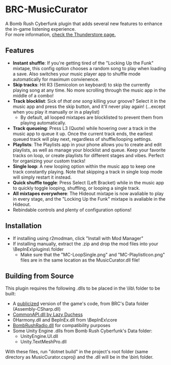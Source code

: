 # BRC-MusicCurator
 A Bomb Rush Cyberfunk plugin that adds several new features to enhance the in-game listening experience.\
 For more information, [check the Thunderstore page.](https://thunderstore.io/c/bomb-rush-cyberfunk/p/goatgirl/MusicCurator)
## Features
- **Instant shuffle**: If you're getting tired of the "Locking Up the Funk" mixtape, this config option chooses a random song to play when loading a save. Also switches your music player app to shuffle mode automatically for maximum convienence. 
- **Skip tracks**: Hit R3 (Semicolon on keyboard) to skip the currently playing song at any time. No more scrolling through the music app in the middle of a combo!
- **Track blocklist**: Sick of *that one song* killing your groove? Select it in the music app and press the skip button, and it'll never play again! (...except when you play it manually or in a playlist)
    - By default, all looped mixtapes are blocklisted to prevent them from playing automatically.
- **Track queueing**: Press L3 (Quote) while hovering over a track in the music app to queue it up. Once the current track ends, the earliest queued track will play next, regardless of shuffle/looping settings.
- **Playlists**: The Playlists app in your phone allows you to create and edit playlists, as well as manage your blocklist and queue. Keep your favorite tracks on loop, or create playlists for different stages and vibes. Perfect for organizing your custom tracks!
- **Single loop**: A new looping option within the music app to keep one track constantly playing. Note that skipping a track in single loop mode will simply restart it instead. 
- **Quick shuffle toggle**: Press Select (Left Bracket) while in the music app to quickly toggle looping, shuffling, or looping a single track.
- **All mixtapes everywhere**: The Hideout mixtape is now avaliable to play in every stage, and the "Locking Up the Funk" mixtape is avaliable in the Hideout. 
- Rebindable controls and plenty of configuration options!
## Installation
- If installing using r2modman, click "Install with Mod Manager"
- If installing manually, extract the .zip and drop the mod files into your \BepInEx\plugins\ folder
	- Make sure that the "MC-LoopSingle.png" and "MC-PlaylistIcon.png" files are in the same location as the MusicCurator.dll file!
## Building from Source
This plugin requires the following .dlls to be placed in the \lib\ folder to be built:
- A [publicized](https://github.com/BepInEx/BepInEx.AssemblyPublicizer) version of the game's code, from BRC's Data folder (Assembly-CSharp.dll)
- [CommonAPI.dll by Lazy Duchess](https://github.com/LazyDuchess/BRC-CommonAPI/releases)
- 0Harmony.dll and BepInEx.dll from \BepInEx\core
- [BombRushRadio.dll](https://github.com/Kade-github/BombRushRadio/releases) for compatibility purposes
- Some Unity Engine .dlls from Bomb Rush Cyberfunk's Data folder:
   - UnityEngine.UI.dll
   - Unity.TextMeshPro.dll

With these files, run "dotnet build" in the project's root folder (same directory as MusicCurator.csproj) and the .dll will be in the \bin\ folder. 
